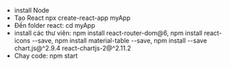 - install Node
- Tạo React npx create-react-app myApp
- Đến folder react: cd myApp
- install các thư viên:
  npm install react-router-dom@6,
  npm install react-icons --save,
  npm install material-table --save,
  npm install --save chart.js@^2.9.4 react-chartjs-2@^2.11.2
 - Chay code: npm start
